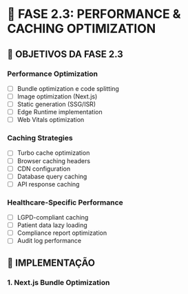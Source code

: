 # 🚀 FASE 2.3: PERFORMANCE & CACHING OPTIMIZATION

## 🎯 OBJETIVOS DA FASE 2.3

### Performance Optimization
- [ ] Bundle optimization e code splitting
- [ ] Image optimization (Next.js)  
- [ ] Static generation (SSG/ISR)
- [ ] Edge Runtime implementation
- [ ] Web Vitals optimization

### Caching Strategies
- [ ] Turbo cache optimization
- [ ] Browser caching headers
- [ ] CDN configuration  
- [ ] Database query caching
- [ ] API response caching

### Healthcare-Specific Performance
- [ ] LGPD-compliant caching
- [ ] Patient data lazy loading
- [ ] Compliance report optimization
- [ ] Audit log performance

## 🏁 IMPLEMENTAÇÃO

### 1. Next.js Bundle Optimization